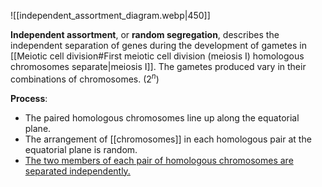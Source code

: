 ![[independent_assortment_diagram.webp|450]]

**Independent assortment**, or **random segregation**, describes the independent separation of genes during the development of gametes in [[Meiotic cell division#First meiotic cell division (meiosis I) homologous chromosomes separate|meiosis I]]. The gametes produced vary in their combinations of chromosomes. ($2^n$)

**Process**:
- The paired homologous chromosomes line up along the equatorial plane.
- The arrangement of [[chromosomes]] in each homologous pair at the equatorial plane is random.
- <span class="hi-green"><u>The two members of each pair of homologous chromosomes are separated independently.</u></span>
